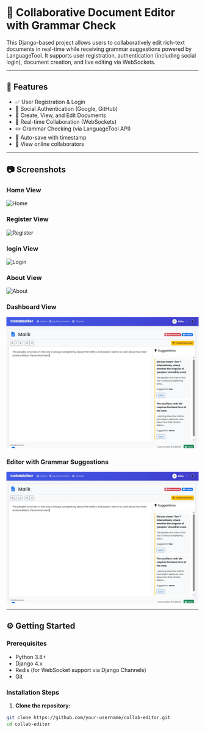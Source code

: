 # 📝 Collaborative Document Editor with Grammar Check

This Django-based project allows users to collaboratively edit rich-text documents in real-time while receiving grammar suggestions powered by LanguageTool. It supports user registration, authentication (including social login), document creation, and live editing via WebSockets.

---

## 🚀 Features

- ✅ User Registration & Login
- 🔐 Social Authentication (Google, GitHub)
- 📄 Create, View, and Edit Documents
- 🤝 Real-time Collaboration (WebSockets)
- ✏️ Grammar Checking (via LanguageTool API)
- 💾 Auto-save with timestamp
- 👥 View online collaborators

---

## 📷 Screenshots
### Home View 
![Home]()
### Register View 
![Register]()
### login View 
![Login]()
### About View 
![About]()
### Dashboard View  
![Dashboard](suggestion.jpg)
### Editor with Grammar Suggestions  
![Editor](suggestion.jpg)


---

## ⚙️ Getting Started

### Prerequisites

- Python 3.8+
- Django 4.x
- Redis (for WebSocket support via Django Channels)
- Git

### Installation Steps

1. **Clone the repository:**

```bash
git clone https://github.com/your-username/collab-editor.git
cd collab-editor
